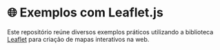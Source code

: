 # 🌐 Exemplos com Leaflet.js

Este repositório reúne diversos exemplos práticos utilizando a biblioteca [Leaflet](https://leafletjs.com/) para criação de mapas interativos na web.
